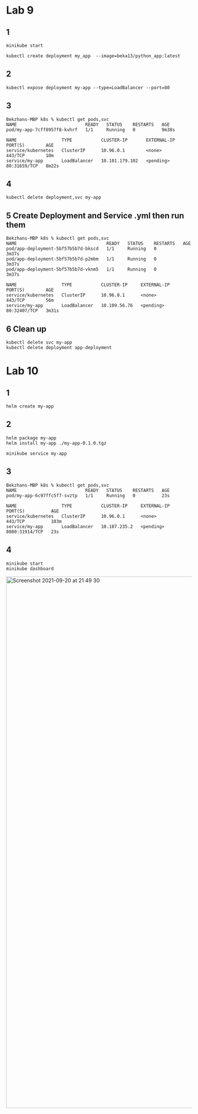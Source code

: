 # Lab 9
## 1
```
minikube start

kubectl create deployment my_app  --image=beka13/python_app:latest
```
## 2
```
kubectl expose deployment my-app --type=LoadBalancer --port=80
```

## 3
```
Bekzhans-MBP k8s % kubectl get pods,svc
NAME                          READY   STATUS    RESTARTS   AGE
pod/my-app-7cff8957f8-kvhrf   1/1     Running   0          9m38s

NAME                 TYPE           CLUSTER-IP       EXTERNAL-IP   PORT(S)        AGE
service/kubernetes   ClusterIP      10.96.0.1        <none>        443/TCP        10m
service/my-app       LoadBalancer   10.101.179.102   <pending>     80:31659/TCP   8m22s
```

## 4
```
kubectl delete deployment,svc my-app
```

## 5 Create Deployment and Service .yml then run them
```
Bekzhans-MBP k8s % kubectl get pods,svc     
NAME                                  READY   STATUS    RESTARTS   AGE
pod/app-deployment-5bf57b5b7d-bkscd   1/1     Running   0          3m37s
pod/app-deployment-5bf57b5b7d-p2mbm   1/1     Running   0          3m37s
pod/app-deployment-5bf57b5b7d-vknm5   1/1     Running   0          3m37s

NAME                 TYPE           CLUSTER-IP     EXTERNAL-IP   PORT(S)        AGE
service/kubernetes   ClusterIP      10.96.0.1      <none>        443/TCP        56m
service/my-app       LoadBalancer   10.109.56.76   <pending>     80:32407/TCP   3m31s
```
## 6 Clean up
```
kubectl delete svc my-app
kubectl delete deployment app-deployment
```

# Lab 10

## 1
```
helm create my-app
```

## 2
```
helm package my-app
helm install my-app ./my-app-0.1.0.tgz

minikube service my-app
```

## 3
```
Bekzhans-MBP k8s % kubectl get pods,svc   
NAME                          READY   STATUS    RESTARTS   AGE
pod/my-app-6c97ffc5f7-svztp   1/1     Running   0          23s

NAME                 TYPE           CLUSTER-IP     EXTERNAL-IP   PORT(S)          AGE
service/kubernetes   ClusterIP      10.96.0.1      <none>        443/TCP          103m
service/my-app       LoadBalancer   10.107.235.2   <pending>     8080:31914/TCP   23s
```

## 4 
```
minikube start
minikube dashboard
```
<img width="1440" alt="Screenshot 2021-09-20 at 21 49 30" src="https://user-images.githubusercontent.com/61314408/134058255-a5fa9f6e-67a6-4551-b2ab-df158888d041.png">


